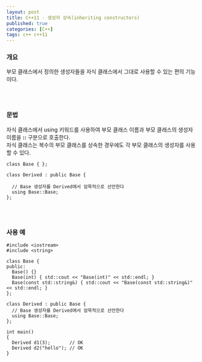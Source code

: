 ```yaml
---
layout: post
title: C++11 - 생성자 상속(inheriting constructors)
published: true
categories: [C++]
tags: c++ c++11
---
```

### 개요

부모 클래스에서 정의한 생성자들을 자식 클래스에서 그대로 사용할 수 있는 편의 기능이다.

  
<br> 
<br>  
  
  
### 문법

자식 클래스에서 using 키워드를 사용하여 부모 클래스 이름과 부모 클래스의 생성자 이름을 **::** 구분으로 호출한다.  
자식 클래스는 복수의 부모 클래스를 상속한 경우에도 각 부모 클래스의 생성자를 사용할 수 있다.
  
```
class Base { };

class Derived : public Base {
  
  // Base 생성자를 Derived에서 암묵적으로 선언한다
  using Base::Base;
};
```  
  
<br>  
<br>  

### 사용 예

```
#include <iostream>
#include <string>

class Base {
public:
  Base() {}
  Base(int) { std::cout << "Base(int)" << std::endl; }
  Base(const std::string&) { std::cout << "Base(const std::string&)" << std::endl; }  
};

class Derived : public Base {
  // Base 생성자를 Derived에서 암묵적으로 선언한다
  using Base::Base;
};

int main()
{
  Derived d1(3);       // OK
  Derived d2("hello"); // OK
}
```




